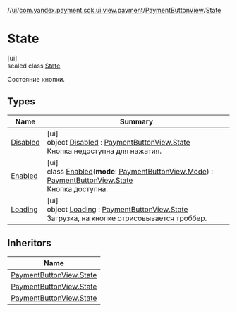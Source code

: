 //[ui](../../../../index.md)/[com.yandex.payment.sdk.ui.view.payment](../../index.md)/[PaymentButtonView](../index.md)/[State](index.md)

# State

[ui]\
sealed class [State](index.md)

Состояние кнопки.

## Types

| Name | Summary |
|---|---|
| [Disabled](-disabled/index.md) | [ui]<br>object [Disabled](-disabled/index.md) : [PaymentButtonView.State](index.md)<br>Кнопка недоступна для нажатия. |
| [Enabled](-enabled/index.md) | [ui]<br>class [Enabled](-enabled/index.md)(**mode**: [PaymentButtonView.Mode](../-mode/index.md)) : [PaymentButtonView.State](index.md)<br>Кнопка доступна. |
| [Loading](-loading/index.md) | [ui]<br>object [Loading](-loading/index.md) : [PaymentButtonView.State](index.md)<br>Загрузка, на кнопке отрисовывается троббер. |

## Inheritors

| Name |
|---|
| [PaymentButtonView.State](-disabled/index.md) |
| [PaymentButtonView.State](-enabled/index.md) |
| [PaymentButtonView.State](-loading/index.md) |
